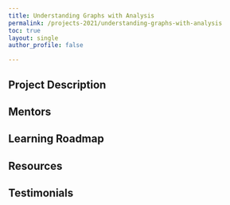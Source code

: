 ```yaml
---
title: Understanding Graphs with Analysis
permalink: /projects-2021/understanding-graphs-with-analysis
toc: true
layout: single
author_profile: false

---
```


## Project Description

## Mentors

## Learning Roadmap

## Resources

## Testimonials
